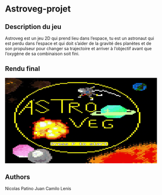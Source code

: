 # Astroveg-projet

## Description du jeu

Astroveg est un jeu 2D qui prend lieu dans l’espace, tu est un 
astronaut qui est perdu dans l’espace et qui doit s’aider de la gravité 
des planètes et de son propulseur pour changer sa trajectoire et 
arriver à l’objectif avant que l’oxygène de sa combinaison soit fini.

## Rendu final
![astro](https://github.com/LordTibu/Astroveg-projet/blob/main/data/Assets/game.gif?raw=true)

## Authors 
Nicolas Patino
Juan Camilo Lenis
